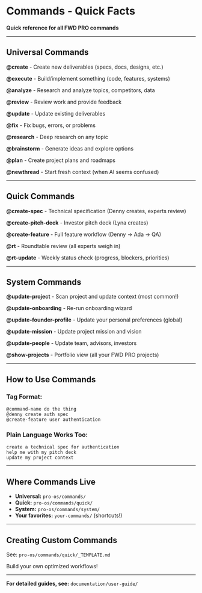 # Commands - Quick Facts

**Quick reference for all FWD PRO commands**

---

## Universal Commands

**@create** - Create new deliverables (specs, docs, designs, etc.)

**@execute** - Build/implement something (code, features, systems)

**@analyze** - Research and analyze topics, competitors, data

**@review** - Review work and provide feedback

**@update** - Update existing deliverables

**@fix** - Fix bugs, errors, or problems

**@research** - Deep research on any topic

**@brainstorm** - Generate ideas and explore options

**@plan** - Create project plans and roadmaps

**@newthread** - Start fresh context (when AI seems confused)

---

## Quick Commands

**@create-spec** - Technical specification (Denny creates, experts review)

**@create-pitch-deck** - Investor pitch deck (Lyna creates)

**@create-feature** - Full feature workflow (Denny → Ada → QA)

**@rt** - Roundtable review (all experts weigh in)

**@rt-update** - Weekly status check (progress, blockers, priorities)

---

## System Commands

**@update-project** - Scan project and update context (most common!)

**@update-onboarding** - Re-run onboarding wizard

**@update-founder-profile** - Update your personal preferences (global)

**@update-mission** - Update project mission and vision

**@update-people** - Update team, advisors, investors

**@show-projects** - Portfolio view (all your FWD PRO projects)

---

## How to Use Commands

### Tag Format:
```
@command-name do the thing
@denny create auth spec
@create-feature user authentication
```

### Plain Language Works Too:
```
create a technical spec for authentication
help me with my pitch deck
update my project context
```

---

## Where Commands Live

- **Universal:** `pro-os/commands/`
- **Quick:** `pro-os/commands/quick/`
- **System:** `pro-os/commands/system/`
- **Your favorites:** `your-commands/` (shortcuts!)

---

## Creating Custom Commands

See: `pro-os/commands/quick/_TEMPLATE.md`

Build your own optimized workflows!

---

**For detailed guides, see:** `documentation/user-guide/`

